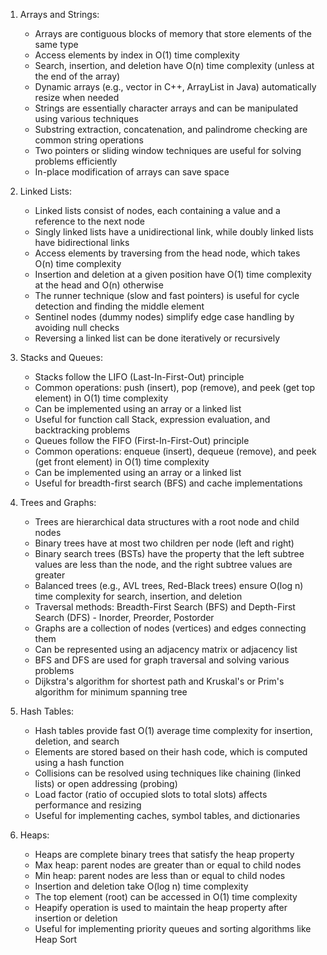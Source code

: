 1. Arrays and Strings:

   - Arrays are contiguous blocks of memory that store elements of the same type
   - Access elements by index in O(1) time complexity
   - Search, insertion, and deletion have O(n) time complexity (unless at the end of the array)
   - Dynamic arrays (e.g., vector in C++, ArrayList in Java) automatically resize when needed
   - Strings are essentially character arrays and can be manipulated using various techniques
   - Substring extraction, concatenation, and palindrome checking are common string operations
   - Two pointers or sliding window techniques are useful for solving problems efficiently
   - In-place modification of arrays can save space

2. Linked Lists:

   - Linked lists consist of nodes, each containing a value and a reference to the next node
   - Singly linked lists have a unidirectional link, while doubly linked lists have bidirectional links
   - Access elements by traversing from the head node, which takes O(n) time complexity
   - Insertion and deletion at a given position have O(1) time complexity at the head and O(n) otherwise
   - The runner technique (slow and fast pointers) is useful for cycle detection and finding the middle element
   - Sentinel nodes (dummy nodes) simplify edge case handling by avoiding null checks
   - Reversing a linked list can be done iteratively or recursively

3. Stacks and Queues:

   - Stacks follow the LIFO (Last-In-First-Out) principle
   - Common operations: push (insert), pop (remove), and peek (get top element) in O(1) time complexity
   - Can be implemented using an array or a linked list
   - Useful for function call Stack, expression evaluation, and backtracking problems
   - Queues follow the FIFO (First-In-First-Out) principle
   - Common operations: enqueue (insert), dequeue (remove), and peek (get front element) in O(1) time complexity
   - Can be implemented using an array or a linked list
   - Useful for breadth-first search (BFS) and cache implementations

4. Trees and Graphs:

   - Trees are hierarchical data structures with a root node and child nodes
   - Binary trees have at most two children per node (left and right)
   - Binary search trees (BSTs) have the property that the left subtree values are less than the node, and the right subtree values are greater
   - Balanced trees (e.g., AVL trees, Red-Black trees) ensure O(log n) time complexity for search, insertion, and deletion
   - Traversal methods: Breadth-First Search (BFS) and Depth-First Search (DFS) - Inorder, Preorder, Postorder
   - Graphs are a collection of nodes (vertices) and edges connecting them
   - Can be represented using an adjacency matrix or adjacency list
   - BFS and DFS are used for graph traversal and solving various problems
   - Dijkstra's algorithm for shortest path and Kruskal's or Prim's algorithm for minimum spanning tree

5. Hash Tables:

   - Hash tables provide fast O(1) average time complexity for insertion, deletion, and search
   - Elements are stored based on their hash code, which is computed using a hash function
   - Collisions can be resolved using techniques like chaining (linked lists) or open addressing (probing)
   - Load factor (ratio of occupied slots to total slots) affects performance and resizing
   - Useful for implementing caches, symbol tables, and dictionaries

6. Heaps:
   - Heaps are complete binary trees that satisfy the heap property
   - Max heap: parent nodes are greater than or equal to child nodes
   - Min heap: parent nodes are less than or equal to child nodes
   - Insertion and deletion take O(log n) time complexity
   - The top element (root) can be accessed in O(1) time complexity
   - Heapify operation is used to maintain the heap property after insertion or deletion
   - Useful for implementing priority queues and sorting algorithms like Heap Sort
